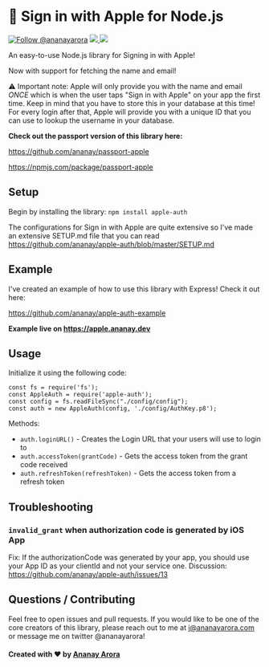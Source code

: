 #  Sign in with Apple for Node.js

<a href="https://twitter.com/intent/follow?screen_name=ananayarora"><img src="https://img.shields.io/twitter/follow/ananayarora.svg?label=Follow%20@ananayarora" alt="Follow @ananayarora"></img></a>
<a href="https://npmjs.com/package/apple-auth">
  <img src="https://img.shields.io/npm/dt/apple-auth.svg"></img>
  <img src="https://img.shields.io/npm/v/apple-auth.svg"></img>
</a>
</p>

An easy-to-use Node.js library for Signing in with Apple!

Now with support for fetching the name and email!

⚠️ Important note: Apple will only provide you with the name and email *ONCE* which is when the user taps "Sign in with Apple" on your app the first time. Keep in mind that you have to store this in your database at this time! For every login after that, Apple will provide you with a unique ID that you can use to lookup the username in your database.

**Check out the passport version of this library here:**

https://github.com/ananay/passport-apple

https://npmjs.com/package/passport-apple

## Setup

Begin by installing the library:
```npm install apple-auth```

The configurations for Sign in with Apple are quite extensive so I've made an extensive SETUP.md file that you can read
https://github.com/ananay/apple-auth/blob/master/SETUP.md

## Example

I've created an example of how to use this library with Express! Check it out here:

https://github.com/ananay/apple-auth-example

**Example live on https://apple.ananay.dev**

## Usage

Initialize it using the following code:
```
const fs = require('fs');
const AppleAuth = require('apple-auth');
const config = fs.readFileSync("./config/config");
const auth = new AppleAuth(config, './config/AuthKey.p8');
```

Methods:
- ```auth.loginURL()``` - Creates the Login URL that your users will use to login to
- ```auth.accessToken(grantCode)``` - Gets the access token from the grant code received
- ```auth.refreshToken(refreshToken)``` - Gets the access token from a refresh token

## Troubleshooting

### `invalid_grant` when authorization code is generated by iOS App
Fix: If the authorizationCode was generated by your app, you should use your App ID as your clientId and not your service one. Discussion: https://github.com/ananay/apple-auth/issues/13

## Questions / Contributing

Feel free to open issues and pull requests. If you would like to be one of the core creators of this library, please reach out to me at i@ananayarora.com or message me on twitter @ananayarora!

<h4> Created with ❤️ by <a href="https://ananayarora.com">Ananay Arora</a></h4>
